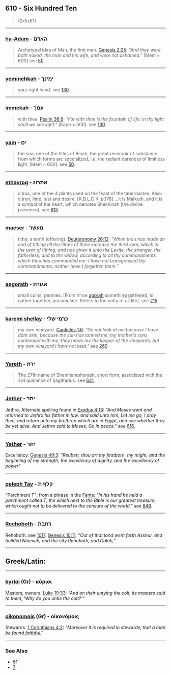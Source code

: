## 610 - Six Hundred Ten
> (2x5x61)

---

### [ha-Adam](/keys/HADMf) - האדם
> Archetypal idea of Man, the first man. [Genesis 2:25](http://biblehub.com/genesis/2-15.htm): *"And they were both naked, the man and his wife, and were not ashamed."* [Mem = 600] see [50](50).

---

### [yeminehkah](/keys/IMINKf) - ימינך
> your right hand. see [130](130).

---

### [immekah](/keys/OMKf) - עמך
> with thee. [Psalm 36:9](http://biblehub.com/psalms/36-9.htm): *"For with thee is the fountain of life: in thy light shall we see light."* [Kaph = 500]. see [130](130).

---

### [yam](/keys/IMf) - ים
> the sea; one of the titles of Binah, the great reservoir of substance from which forms are specialized, i.e. the radiant darkness of limitless light. [Mem = 600]. see [50](50).

---

### [ethayrog](/keys/AThRVG) - אתרוג
> citrus, one of the 4 plants used on the feast of the tabernacles. Also: citron, lime, lust and desire. [K.D.L.C.K. p.178] ...it is Malkuth, and it is a symbol of the heart, which denotes Shekhinah [the divine presence]. see [613](613).

---

### [maeser](/keys/MOShR) - מעשר
> tithe; a tenth (offering). [Deuteronomy 26:12](http://biblehub.com/deuteronomy/26-12.htm): *"When thou has made an end of tithing all the tithes of thine increase the third year, which is the year of tithing, and has given it unto the Levite, the stranger, the fatherless, and to the widow, according to all thy commandments which thou has commanded me: I have not transgressed thy commandments, neither have I forgotten them."*

---

### [aegorath](/keys/AGVRTh) - אגורת
> small coins, pennies. [From אגורה [agorah](/keys/AGVRH) something gathered, to gather together, accumulate. Refers to the unity of all life]. see [215](215).

---

### [karemi shellay](/keys/KRMI.ShLI) - כרמי שלי
> my own vineyard. [Canticles 1:6](http://biblehub.com/songs/1-6.htm): *"Do not look at me because I have dark skin, because the sun has tanned me; my mother's sons contended with me; they made me the keeper of the vineyards; but my own vineyard I have not kept."* see [260](260).

---

### [Yereth](/keys/IRTh) - ירת
> The 27th name of Shemhamphorash, short form, associated with the 3rd quinance of Sagittarius. see [641](641).

---

### [Jether](/keys/IThR) - יתר
Jethro. Alternate spelling found in [Exodus 4:18](http://biblehub.com/exodus/4-18.htm): *"And Moses went and returned to Jethro his father in law, and said unto him, Let me go, I pray thee, and return unto my brethren which are in Egypt, and see whether they be yet alive. And Jethro said to Moses, Go in peace."* see [616](616).

---

### [Yether](/keys/IThR) - יתר
Excellency. [Genesis 49:3](http://biblehub.com/genesis/49-3.htm): *"Reuben, thou art my firstborn, my might, and the beginning of my strength, the excellency of dignity, and the excellency of power"*

---

### [qeleph Tav](/keys/QLP.Th) - קלף ת
"Parchment T"; from a phrase in the [Fama](https://archive.org/stream/PaulFosterCase-TheTrueAndInvisibleRosicrucianOrder4thEd-1985#page/n23): *"In his hand he held a parchment called T, the which next to the Bible is our greatest treasure, which ought not to be delivered to the censure of the world."* see [849](849).

---

### [Rechoboth](/keys/RChBTh) - רחבת
Rehoboth. see [1017](1017). [Genesis 10:11](https://biblehub.com/genesis/10-11.htm): *"Out of that land went forth Asshur, and builded Nineveh, and the city Rehoboth, and Calah,"*

---

## Greek/Latin:

---

### [kyrioi](/greek?word=kurioi) (Gr) - κύριοι
Masters, owners. [Luke 19:33](http://biblehub.com/luke/19-33.htm): *"And on their untying the colt, its masters said to them, 'Why do you untie the colt?'"*

---

### [oikonomois](/greek?word=oikonomois) (Gr) - οἰκονόμοις
Stewards. [1 Corinthians 4:2](http://biblehub.com/1_corinthians/4-2.htm): *"Moreover it is required in stewards, that a man be found faithful."*

---

### See Also

- [61](61)
- [7](7)
